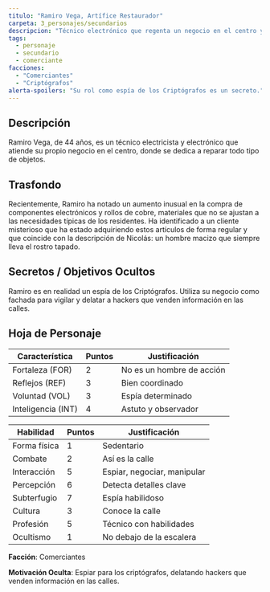 ```yaml
---
titulo: "Ramiro Vega, Artífice Restaurador"
carpeta: 3_personajes/secundarios
descripcion: "Técnico electrónico que regenta un negocio en el centro y que, en secreto, espía para los Criptógrafos."
tags:
  - personaje
  - secundario
  - comerciante
facciones:
  - "Comerciantes"
  - "Criptógrafos"
alerta-spoilers: "Su rol como espía de los Criptógrafos es un secreto."
---
```


## Descripción

Ramiro Vega, de 44 años, es un técnico electricista y electrónico que atiende su propio negocio en el centro, donde se dedica a reparar todo tipo de objetos.

## Trasfondo

Recientemente, Ramiro ha notado un aumento inusual en la compra de componentes electrónicos y rollos de cobre, materiales que no se ajustan a las necesidades típicas de los residentes. Ha identificado a un cliente misterioso que ha estado adquiriendo estos artículos de forma regular y que coincide con la descripción de Nicolás: un hombre macizo que siempre lleva el rostro tapado.

## Secretos / Objetivos Ocultos

Ramiro es en realidad un espía de los Criptógrafos. Utiliza su negocio como fachada para vigilar y delatar a hackers que venden información en las calles.

## Hoja de Personaje

| **Característica** | **Puntos** | **Justificación** |
| --- | --- | --- |
| Fortaleza (FOR) | 2 | No es un hombre de acción |
| Reflejos (REF) | 3 | Bien coordinado |
| Voluntad (VOL) | 3 | Espía determinado |
| Inteligencia (INT) | 4 | Astuto y observador |

| **Habilidad** | **Puntos** | **Justificación** |
| --- | --- | --- |
| Forma física | 1 | Sedentario |
| Combate | 2 | Así es la calle |
| Interacción | 5 | Espiar, negociar, manipular |
| Percepción | 6 | Detecta detalles clave |
| Subterfugio | 7 | Espía habilidoso |
| Cultura | 3 | Conoce la calle |
| Profesión | 5 | Técnico con habilidades |
| Ocultismo | 1 | No debajo de la escalera |

**Facción**: Comerciantes

**Motivación Oculta**: Espiar para los criptógrafos, delatando hackers que venden información en las calles.


